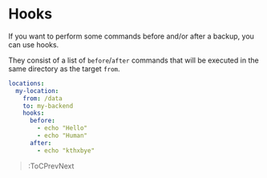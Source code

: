 # Hooks

If you want to perform some commands before and/or after a backup, you can use hooks.

They consist of a list of `before`/`after` commands that will be executed in the same directory as the target `from`.

```yml | .autorestic.yml
locations:
  my-location:
    from: /data
    to: my-backend
    hooks:
      before:
        - echo "Hello"
        - echo "Human"
      after:
        - echo "kthxbye"
```

> :ToCPrevNext
